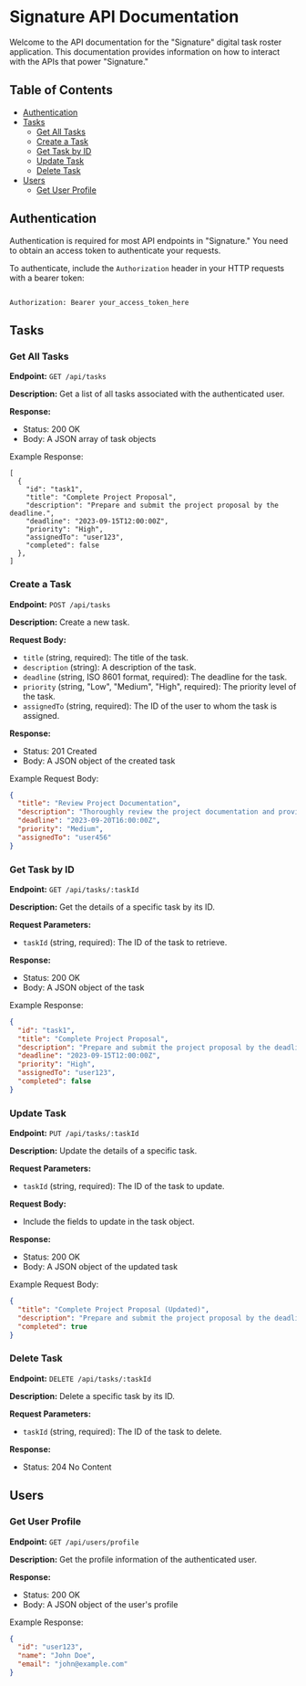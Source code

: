 # Signature API Documentation

Welcome to the API documentation for the "Signature" digital task roster application. This documentation provides information on how to interact with the APIs that power "Signature."

## Table of Contents

- [Authentication](#authentication)
- [Tasks](#tasks)
  - [Get All Tasks](#get-all-tasks)
  - [Create a Task](#create-a-task)
  - [Get Task by ID](#get-task-by-id)
  - [Update Task](#update-task)
  - [Delete Task](#delete-task)
- [Users](#users)
  - [Get User Profile](#get-user-profile)

## Authentication

Authentication is required for most API endpoints in "Signature." You need to obtain an access token to authenticate your requests.

To authenticate, include the `Authorization` header in your HTTP requests with a bearer token:

```

Authorization: Bearer your_access_token_here

```

## Tasks

### Get All Tasks

**Endpoint:** `GET /api/tasks`

**Description:** Get a list of all tasks associated with the authenticated user.

**Response:**

- Status: 200 OK
- Body: A JSON array of task objects

Example Response:

```
[
  {
    "id": "task1",
    "title": "Complete Project Proposal",
    "description": "Prepare and submit the project proposal by the deadline.",
    "deadline": "2023-09-15T12:00:00Z",
    "priority": "High",
    "assignedTo": "user123",
    "completed": false
  },
]
```

### Create a Task

**Endpoint:** `POST /api/tasks`

**Description:** Create a new task.

**Request Body:**

- `title` (string, required): The title of the task.
- `description` (string): A description of the task.
- `deadline` (string, ISO 8601 format, required): The deadline for the task.
- `priority` (string, "Low", "Medium", "High", required): The priority level of the task.
- `assignedTo` (string, required): The ID of the user to whom the task is assigned.

**Response:**

- Status: 201 Created
- Body: A JSON object of the created task

Example Request Body:

```json
{
  "title": "Review Project Documentation",
  "description": "Thoroughly review the project documentation and provide feedback.",
  "deadline": "2023-09-20T16:00:00Z",
  "priority": "Medium",
  "assignedTo": "user456"
}
```

### Get Task by ID

**Endpoint:** `GET /api/tasks/:taskId`

**Description:** Get the details of a specific task by its ID.

**Request Parameters:**

- `taskId` (string, required): The ID of the task to retrieve.

**Response:**

- Status: 200 OK
- Body: A JSON object of the task

Example Response:

```json
{
  "id": "task1",
  "title": "Complete Project Proposal",
  "description": "Prepare and submit the project proposal by the deadline.",
  "deadline": "2023-09-15T12:00:00Z",
  "priority": "High",
  "assignedTo": "user123",
  "completed": false
}
```

### Update Task

**Endpoint:** `PUT /api/tasks/:taskId`

**Description:** Update the details of a specific task.

**Request Parameters:**

- `taskId` (string, required): The ID of the task to update.

**Request Body:**

- Include the fields to update in the task object.

**Response:**

- Status: 200 OK
- Body: A JSON object of the updated task

Example Request Body:

```json
{
  "title": "Complete Project Proposal (Updated)",
  "description": "Prepare and submit the project proposal by the deadline.",
  "completed": true
}
```

### Delete Task

**Endpoint:** `DELETE /api/tasks/:taskId`

**Description:** Delete a specific task by its ID.

**Request Parameters:**

- `taskId` (string, required): The ID of the task to delete.

**Response:**

- Status: 204 No Content

## Users

### Get User Profile

**Endpoint:** `GET /api/users/profile`

**Description:** Get the profile information of the authenticated user.

**Response:**

- Status: 200 OK
- Body: A JSON object of the user's profile

Example Response:

```json
{
  "id": "user123",
  "name": "John Doe",
  "email": "john@example.com"
}
```
